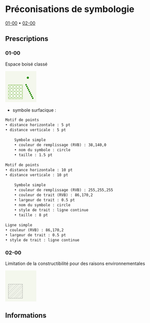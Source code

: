 # Préconisations de symbologie

[01-00](#01-00) • [02-00](#02-00)

## Prescriptions

### 01-00

Espace boisé classé

![PSC-01-00](/PLU/vignettes/PSC-01-00.png)

- symbole surfacique :  
```
Motif de points
• distance horizontale : 5 pt
• distance verticale : 5 pt

    Symbole simple
    • couleur de remplissage (RVB) : 38,140,0
    • nom du symbole : circle
    • taille : 1.5 pt

Motif de points
• distance horizontale : 10 pt
• distance verticale : 10 pt

    Symbole simple
    • couleur de remplissage (RVB) : 255,255,255
    • couleur de trait (RVB) : 86,170,2
    • largeur de trait : 0.5 pt
    • nom du symbole : circle
    • style de trait : ligne continue
    • taille : 8 pt

Ligne simple
• couleur (RVB) : 86,170,2
• largeur de trait : 0.5 pt
• style de trait : ligne continue
```


### 02-00

Limitation de la constructibilité pour des raisons environnementales

![PSC-02-00](/PLU/vignettes/PSC-02-00.png)


## Informations
